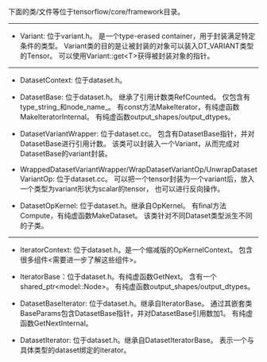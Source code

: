 下面的类/文件等位于tensorflow/core/framework目录。

---

- Variant: 位于variant.h。
是一个type-erased container，用于封装满足特定条件的类型。
Variant类的目的是让被封装的对象可以装入DT\_VARIANT类型的Tensor。
可以使用Variant::get\<T\>获得被封装对象的指针。

---

- DatasetContext: 位于dataset.h。

- DatasetBase: 位于dataset.h。
继承了引用计数类RefCounted。
仅包含有type\_string\_和node\_name\_。
有const方法MakeIterator，有纯虚函数MakeIteratorInternal。
有纯虚函数output\_shapes/output\_dtypes。

- DatasetVariantWrapper: 位于dataset.cc。
包含有DatasetBase指针，并对DatasetBase进行引用计数。
该类可以封装入一个Variant，从而完成对DatasetBase的variant封装。

- WrappedDatasetVariantWrapper/WrapDatasetVariantOp/UnwrapDatasetVariantOp:
位于dataset.cc。
可以把一个tensor封装为一个variant后，放入一个类型为variant形状为scalar的tensor，
也可以进行反向操作。

- DatasetOpKernel: 位于dataset.h。继承自OpKernel。
有final方法Compute，有纯虚函数MakeDataset。
该类针对不同Dataset类型派生不同的子类。

---

- IteratorContext: 位于dataset.h。是一个缩减版的OpKernelContext。
包含很多组件<需要进一步了解这些组件>。

- IteratorBase：位于dataset.h。有纯虚函数GetNext。
含有一个shared\_ptr\<model::Node\>。
有纯虚函数output\_shapes/output\_dtypes。

- DatasetBaseIterator: 位于dataset.h。继承自IteratorBase。
通过其嵌套类BaseParams包含DatasetBase指针，并对DatasetBase引用数加1。
有纯虚函数GetNextInternal。

- DatasetIterator: 位于dataset.h。继承自DatasetIteratorBase。
表示一个与具体类型的dataset绑定的iterator。

